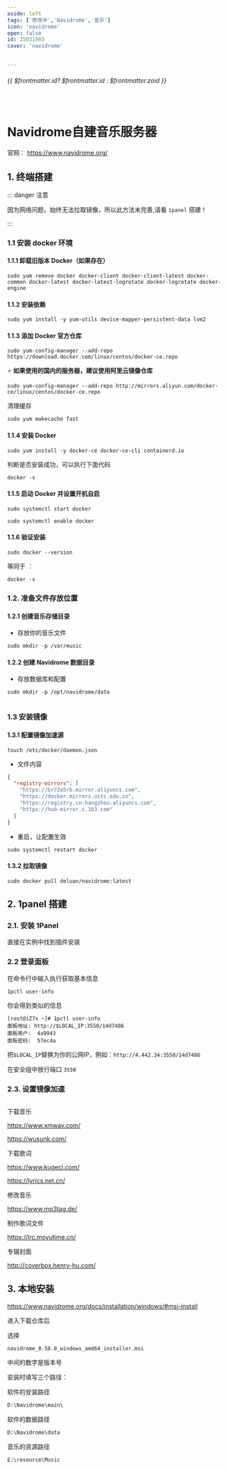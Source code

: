 ```yaml
---
aside: left
tags: ['修改中','Navidrome','音乐']
icon: 'navidrome'
open: false
id: 25031903
cover: 'navidrome'


--- 
```

 
######  {{ $frontmatter.id? $frontmatter.id : $frontmatter.zoid }}
 
<br/>
 
# Navidrome自建音乐服务器

官网： https://www.navidrome.org/

## 1. 终端搭建

::: danger <Badge type='danger'>注意</Badge>

因为网络问题，始终无法拉取镜像，所以此方法未完善,请看 `1panel` 搭建！ 

:::

### 1.1 安装 docker 环境

#### 1.1.1 卸载旧版本 Docker（如果存在）

```shell
sudo yum remove docker docker-client docker-client-latest docker-common docker-latest docker-latest-logrotate docker-logrotate docker-engine
```

#### 1.1.2 安装依赖

```shell
sudo yum install -y yum-utils device-mapper-persistent-data lvm2
```


#### 1.1.3 添加 Docker 官方仓库

```shell
sudo yum-config-manager --add-repo https://download.docker.com/linux/centos/docker-ce.repo
```

⭐ **如果使用的国内的服务器，建议使用阿里云镜像仓库**

```shell
sudo yum-config-manager --add-repo http://mirrors.aliyun.com/docker-ce/linux/centos/docker-ce.repo
```

清理缓存

```shell
sudo yum makecache fast
```

#### 1.1.4 安装 Docker

```shell
sudo yum install -y docker-ce docker-ce-cli containerd.io
```

判断是否安装成功，可以执行下面代码

```shell
docker -v
```

#### 1.1.5 启动 Docker 并设置开机自启

```shell
sudo systemctl start docker
```

```shell
sudo systemctl enable docker
```


#### 1.1.6 验证安装

```shell
sudo docker --version
```

等同于 ：

```shell
docker -v
```

### 1.2. 准备文件存放位置

####  1.2.1 创建音乐存储目录

- 存放你的音乐文件

```shell
sudo mkdir -p /var/music
```

####  1.2.2 创建 Navidrome 数据目录

- 存放数据库和配置

```shell
sudo mkdir -p /opt/navidrome/data
```


```shell

```

### 1.3 安装镜像

#### 1.3.1 配置镜像加速源

```shell
touch /etc/docker/daemon.json
```
- 文件内容

```json
{
  "registry-mirrors": [
    "https://br72e5rb.mirror.aliyuncs.com",
    "https://docker.mirrors.ustc.edu.cn",
    "https://registry.cn-hangzhou.aliyuncs.com",
    "https://hub-mirror.c.163.com"
  ]
}
```

- 重启，让配置生效

```shell
sudo systemctl restart docker
```


#### 1.3.2 拉取镜像

```shell
sudo docker pull deluan/navidrome:latest
```


## 2. 1panel 搭建


### 2.1. 安装 1Panel


直接在实例中找到插件安装

### 2.2 登录面板

在命令行中输入执行获取基本信息

```shell
1pctl user-info
```

你会得到类似的信息

```shell
[root@iZ7x ~]# 1pctl user-info
面板地址: http://$LOCAL_IP:3550/14d7486
面板用户:  4a9943
面板密码:  57ec4a
```

把`$LOCAL_IP`替换为你的公网IP，例如：`http://4.442.34:3550/14d7486`  


在安全组中放行端口 `3550`


###  2.3. 设置镜像加速


```

```



下载音乐  

https://www.xmwav.com/  


https://wusunk.com/

下载歌词

https://www.kugeci.com/

https://lyrics.net.cn/

修改音乐

https://www.mp3tag.de/

制作歌词文件

https://lrc.moyutime.cn/


专辑封面

http://coverbox.henry-hu.com/


## 3. 本地安装

https://www.navidrome.org/docs/installation/windows/#msi-install

进入下载仓库后

选择

`navidrome_0.58.0_windows_amd64_installer.msi`

中间的数字是版本号

安装时填写三个路径：

软件的安装路径

```txt
D:\Navidrome\main\
```

软件的数据路径

```txt
D:\Navidrome\data
```

音乐的资源路径

```txt
E:\resource\Music
```